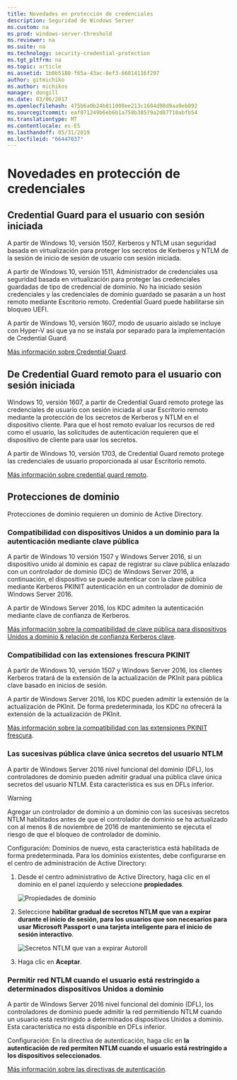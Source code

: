 ```yaml
---
title: Novedades en protección de credenciales
description: Seguridad de Windows Server
ms.custom: na
ms.prod: windows-server-threshold
ms.reviewer: na
ms.suite: na
ms.technology: security-credential-protection
ms.tgt_pltfrm: na
ms.topic: article
ms.assetid: 1b0b5180-f65a-43ac-8ef3-66014116f297
author: gitmichiko
ms.author: michikos
manager: dongill
ms.date: 03/06/2017
ms.openlocfilehash: 475b6a0b24b811008ee213c1604d98d9aa9eb092
ms.sourcegitcommit: eaf071249b6eb6b1a758b38579a2d87710abfb54
ms.translationtype: MT
ms.contentlocale: es-ES
ms.lasthandoff: 05/31/2019
ms.locfileid: "66447037"
---
```

# <a name="whats-new-in-credential-protection"></a>Novedades en protección de credenciales

## <a name="credential-guard-for-signed-in-user"></a>Credential Guard para el usuario con sesión iniciada

A partir de Windows 10, versión 1507, Kerberos y NTLM usan seguridad basada en virtualización para proteger los secretos de Kerberos y NTLM de la sesión de inicio de sesión de usuario con sesión iniciada. 

A partir de Windows 10, versión 1511, Administrador de credenciales usa seguridad basada en virtualización para proteger las credenciales guardadas de tipo de credencial de dominio. No ha iniciado sesión credenciales y las credenciales de dominio guardado se pasarán a un host remoto mediante Escritorio remoto. Credential Guard puede habilitarse sin bloqueo UEFI.

A partir de Windows 10, versión 1607, modo de usuario aislado se incluye con Hyper-V así que ya no se instala por separado para la implementación de Credential Guard.

[Más información sobre Credential Guard](https://technet.microsoft.com/itpro/windows/keep-secure/credential-guard).


## <a name="remote-credential-guard-for-signed-in-user"></a>De Credential Guard remoto para el usuario con sesión iniciada

Windows 10, versión 1607, a partir de Credential Guard remoto protege las credenciales de usuario con sesión iniciada al usar Escritorio remoto mediante la protección de los secretos de Kerberos y NTLM en el dispositivo cliente. Para que el host remoto evaluar los recursos de red como el usuario, las solicitudes de autenticación requieren que el dispositivo de cliente para usar los secretos.

A partir de Windows 10, versión 1703, de Credential Guard remoto protege las credenciales de usuario proporcionada al usar Escritorio remoto.

[Más información sobre credential guard remoto](https://technet.microsoft.com/itpro/windows/keep-secure/remote-credential-guard).

## <a name="domain-protections"></a>Protecciones de dominio

Protecciones de dominio requieren un dominio de Active Directory.

### <a name="domain-joined-device-support-for-authentication-using-public-key"></a>Compatibilidad con dispositivos Unidos a un dominio para la autenticación mediante clave pública

A partir de Windows 10 versión 1507 y Windows Server 2016, si un dispositivo unido al dominio es capaz de registrar su clave pública enlazado con un controlador de dominio (DC) de Windows Server 2016, a continuación, el dispositivo se puede autenticar con la clave pública mediante Kerberos PKINIT autenticación en un controlador de dominio de Windows Server 2016.

A partir de Windows Server 2016, los KDC admiten la autenticación mediante clave de confianza de Kerberos.  

[Más información sobre la compatibilidad de clave pública para dispositivos Unidos a dominio & relación de confianza Kerberos clave](https://technet.microsoft.com/windows-server-docs/security/kerberos/whats-new-in-kerberos-authentication).

### <a name="pkinit-freshness-extension-support"></a>Compatibilidad con las extensiones frescura PKINIT

A partir de Windows 10, versión 1507 y Windows Server 2016, los clientes Kerberos tratará de la extensión de la actualización de PKInit para pública clave basado en inicios de sesión. 

A partir de Windows Server 2016, los KDC pueden admitir la extensión de la actualización de PKInit.  De forma predeterminada, los KDC no ofrecerá la extensión de la actualización de PKInit. 

[Más información sobre la compatibilidad con las extensiones PKINIT frescura](https://technet.microsoft.com/windows-server-docs/security/kerberos/whats-new-in-kerberos-authentication).

### <a name="rolling-public-key-only-users-ntlm-secrets"></a>Las sucesivas pública clave única secretos del usuario NTLM

A partir de Windows Server 2016 nivel funcional del dominio (DFL), los controladores de dominio pueden admitir gradual una pública clave única secretos del usuario NTLM. Esta característica es sus en DFLs inferior.

> [!WARNING] 
> Agregar un controlador de dominio a un dominio con las sucesivas secretos NTLM habilitados antes de que el controlador de dominio se ha actualizado con al menos 8 de noviembre de 2016 de mantenimiento se ejecuta el riesgo de que el bloqueo de controlador de dominio. 

Configuración: Dominios de nuevo, esta característica está habilitada de forma predeterminada. Para los dominios existentes, debe configurarse en el centro de administración de Active Directory: 

1. Desde el centro administrativo de Active Directory, haga clic en el dominio en el panel izquierdo y seleccione **propiedades**.

    ![Propiedades de dominio](../media/Credentials-Protection-And-Management/domain-properties.png)

2. Seleccione **habilitar gradual de secretos NTLM que van a expirar durante el inicio de sesión, para los usuarios que son necesarios para usar Microsoft Passport o una tarjeta inteligente para el inicio de sesión interactivo**.

    ![Secretos NTLM que van a expirar Autoroll](../media/Credentials-Protection-And-Management/autoroll-ntlm.png)

3. Haga clic en **Aceptar**. 

### <a name="allowing-network-ntlm-when-user-is-restricted-to-specific-domain-joined-devices"></a>Permitir red NTLM cuando el usuario está restringido a determinados dispositivos Unidos a dominio

A partir de Windows Server 2016 nivel funcional del dominio (DFL), los controladores de dominio puede admitir la red permitiendo NTLM cuando un usuario está restringido a determinados dispositivos Unidos a dominio. Esta característica no está disponible en DFLs inferior.

Configuración: En la directiva de autenticación, haga clic en **la autenticación de red permiten NTLM cuando el usuario está restringido a los dispositivos seleccionados**. 

[Más información sobre las directivas de autenticación](https://technet.microsoft.com/windows-server-docs/security/credentials-protection-and-management/authentication-policies-and-authentication-policy-silos).
